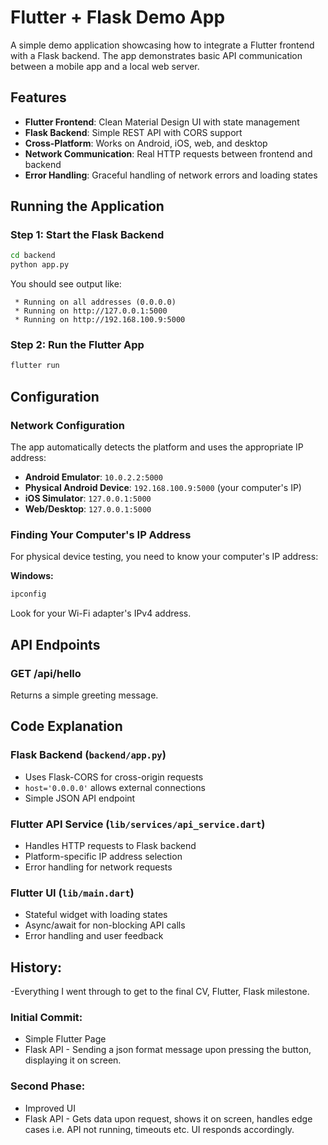 # Flutter + Flask Demo App

A simple demo application showcasing how to integrate a Flutter frontend with a Flask backend. The app demonstrates basic API communication between a mobile app and a local web server.

## Features

- **Flutter Frontend**: Clean Material Design UI with state management
- **Flask Backend**: Simple REST API with CORS support
- **Cross-Platform**: Works on Android, iOS, web, and desktop
- **Network Communication**: Real HTTP requests between frontend and backend
- **Error Handling**: Graceful handling of network errors and loading states

## Running the Application

### Step 1: Start the Flask Backend
```bash
cd backend
python app.py
```

You should see output like:
```
 * Running on all addresses (0.0.0.0)
 * Running on http://127.0.0.1:5000
 * Running on http://192.168.100.9:5000
```

### Step 2: Run the Flutter App
```bash
flutter run
```

## Configuration

### Network Configuration

The app automatically detects the platform and uses the appropriate IP address:

- **Android Emulator**: `10.0.2.2:5000`
- **Physical Android Device**: `192.168.100.9:5000` (your computer's IP)
- **iOS Simulator**: `127.0.0.1:5000`
- **Web/Desktop**: `127.0.0.1:5000`

### Finding Your Computer's IP Address

For physical device testing, you need to know your computer's IP address:

**Windows:**
```bash
ipconfig
```
Look for your Wi-Fi adapter's IPv4 address.


## API Endpoints

### GET /api/hello
Returns a simple greeting message.

## Code Explanation

### Flask Backend (`backend/app.py`)
- Uses Flask-CORS for cross-origin requests
- `host='0.0.0.0'` allows external connections
- Simple JSON API endpoint

### Flutter API Service (`lib/services/api_service.dart`)
- Handles HTTP requests to Flask backend
- Platform-specific IP address selection
- Error handling for network requests

### Flutter UI (`lib/main.dart`)
- Stateful widget with loading states
- Async/await for non-blocking API calls
- Error handling and user feedback

## History:
-Everything I went through to get to the final CV, Flutter, Flask milestone.

### Initial Commit:
- Simple Flutter Page
- Flask API - Sending a json format message upon pressing the button, displaying it on screen. 

### Second Phase:
- Improved UI
- Flask API - Gets data upon request, shows it on screen, handles edge cases i.e. API not running, timeouts etc. UI responds accordingly.